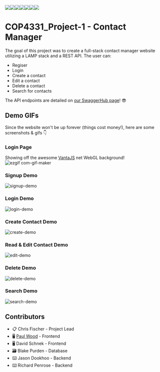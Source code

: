 <div style="display: flex;">
<img src="https://img.shields.io/website?style=for-the-badge&down_color=red&down_message=offline&up_color=green&up_message=online&url=https%3A%2F%2Fwebapp.thegentlemengaming.com">
<img src="https://img.shields.io/badge/Ubuntu-E95420?style=for-the-badge&logo=ubuntu&logoColor=white">
<img src="https://img.shields.io/badge/Apache-A22160?style=for-the-badge&logo=apache&logoColor=white">
<img src="https://img.shields.io/badge/JavaScript-F7DF1E?style=for-the-badge&logo=javascript&logoColor=black">
<img src="https://img.shields.io/badge/PHP-777BB4?style=for-the-badge&logo=php&logoColor=white">
<img src="https://img.shields.io/badge/HTML5-E34F26?style=for-the-badge&logo=html5&logoColor=white">
<img src="https://img.shields.io/badge/CSS3-1572B6?style=for-the-badge&logo=css3&logoColor=white">
</div>


# COP4331_Project-1 - Contact Manager
The goal of this project was to create a full-stack contact manager website utilizing a LAMP stack and a REST API. The user can:
- Regiser
- Login
- Create a contact
- Edit a contact
- Delete a contact
- Search for contacts

The API endpoints are detailed on [our SwaggerHub page](https://app.swaggerhub.com/apis/rpenrose/ContactManagerAPI/1.0.0)! :sunglasses:

## Demo GIFs
Since the website won't be up forever (things cost money!), here are some screenshots & gifs :point_down:

### Login Page
Showing off the awesome [VantaJS](https://www.vantajs.com/) net WebGL background!
![ezgif com-gif-maker](https://user-images.githubusercontent.com/5152848/136274631-3acb9de9-bc97-46d8-81aa-20148c837626.gif)

### Signup Demo
![signup-demo](https://user-images.githubusercontent.com/5152848/136278740-825191ec-c571-4f3f-a040-93b17d64963b.gif)


### Login Demo
![login-demo](https://user-images.githubusercontent.com/5152848/136277162-cdd5594e-7ef8-482c-843f-2a7edd7bbec3.gif)


### Create Contact Demo
![create-demo](https://user-images.githubusercontent.com/5152848/136277179-2c03009a-c849-4767-bb35-9a40fcccef91.gif)


### Read & Edit Contact Demo
![edit-demo](https://user-images.githubusercontent.com/5152848/136277200-0b548bf0-7c26-4b70-8d53-499c7bf9e7b3.gif)

### Delete Demo
![delete-demo](https://user-images.githubusercontent.com/5152848/136277255-565ca7c7-ba1c-4e74-b3c5-c8c1322217d6.gif)


### Search Demo
![search-demo](https://user-images.githubusercontent.com/5152848/136277217-d6914ce2-8a77-4d7a-80bf-d3010310903a.gif)


## Contributors
- 📋 Chris Fischer - Project Lead
- 🖥 [Paul Wood](https://github.com/plmwd) - Frontend
- 🖥 David Schnek - Frontend
- 🗃 Blake Purden - Database
- ⌨️ Jason Dookhoo - Backend
- ⌨️ Richard Penrose - Backend
